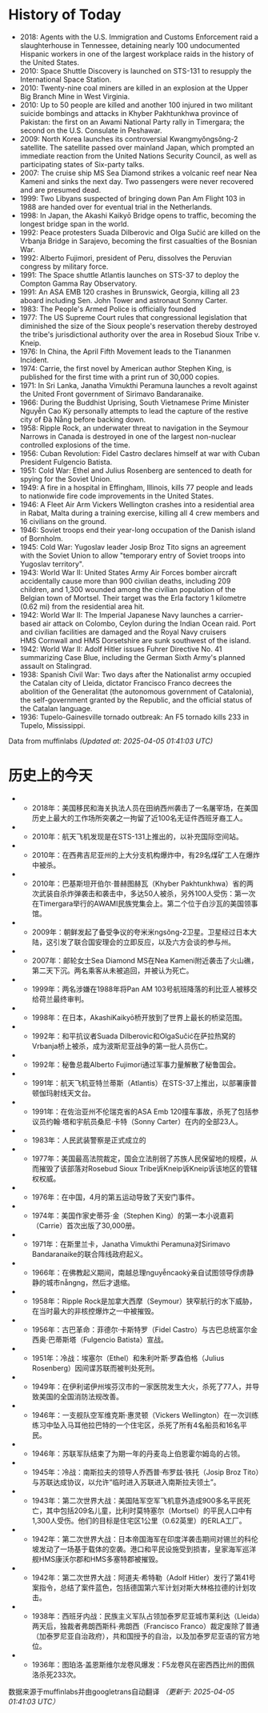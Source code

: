 # History of Today 

- 2018: Agents with the U.S. Immigration and Customs Enforcement raid a slaughterhouse in Tennessee, detaining nearly 100 undocumented Hispanic workers in one of the largest workplace raids in the history of the United States.
- 2010: Space Shuttle Discovery is launched on STS-131 to resupply the International Space Station.
- 2010: Twenty-nine coal miners are killed in an explosion at the Upper Big Branch Mine in West Virginia.
- 2010: Up to 50 people are killed and another 100 injured in two militant suicide bombings and attacks in Khyber Pakhtunkhwa province of Pakistan: the first on an Awami National Party rally in Timergara; the second on the U.S. Consulate in Peshawar.
- 2009: North Korea launches its controversial Kwangmyŏngsŏng-2 satellite. The satellite passed over mainland Japan, which prompted an immediate reaction from the United Nations Security Council, as well as participating states of Six-party talks.
- 2007: The cruise ship MS Sea Diamond strikes a volcanic reef near Nea Kameni and sinks the next day.  Two passengers were never recovered and are presumed dead.
- 1999: Two Libyans suspected of bringing down Pan Am Flight 103 in 1988 are handed over for eventual trial in the Netherlands.
- 1998: In Japan, the Akashi Kaikyō Bridge opens to traffic, becoming the longest bridge span in the world.
- 1992: Peace protesters Suada Dilberovic and Olga Sučić are killed on the Vrbanja Bridge in Sarajevo, becoming the first casualties of the Bosnian War.
- 1992: Alberto Fujimori, president of Peru, dissolves the Peruvian congress by military force.
- 1991: The Space shuttle Atlantis launches on STS-37 to deploy the Compton Gamma Ray Observatory.
- 1991: An ASA EMB 120 crashes in Brunswick, Georgia, killing all 23 aboard including Sen. John Tower and astronaut Sonny Carter.
- 1983: The People's Armed Police is officially founded
- 1977: The US Supreme Court rules that congressional legislation that diminished the size of the Sioux people's reservation thereby destroyed the tribe's jurisdictional authority over the area in Rosebud Sioux Tribe v. Kneip.
- 1976: In China, the April Fifth Movement leads to the Tiananmen Incident.
- 1974: Carrie, the first novel by American author Stephen King, is published for the first time with a print run of 30,000 copies.
- 1971: In Sri Lanka, Janatha Vimukthi Peramuna launches a revolt against the United Front government of Sirimavo Bandaranaike.
- 1966: During the Buddhist Uprising, South Vietnamese Prime Minister Nguyễn Cao Kỳ personally attempts to lead the capture of the restive city of Đà Nẵng before backing down.
- 1958: Ripple Rock, an underwater threat to navigation in the Seymour Narrows in Canada is destroyed in one of the largest non-nuclear controlled explosions of the time.
- 1956: Cuban Revolution: Fidel Castro declares himself at war with Cuban President Fulgencio Batista.
- 1951: Cold War: Ethel and Julius Rosenberg are sentenced to death for spying for the Soviet Union.
- 1949: A fire in a hospital in Effingham, Illinois, kills 77 people and leads to nationwide fire code improvements in the United States.
- 1946: A Fleet Air Arm Vickers Wellington crashes into a residential area in Rabat, Malta during a training exercise, killing all 4 crew members and 16 civilians on the ground.
- 1946: Soviet troops end their year-long occupation of the Danish island of Bornholm.
- 1945: Cold War: Yugoslav leader Josip Broz Tito signs an agreement with the Soviet Union to allow "temporary entry of Soviet troops into Yugoslav territory".
- 1943: World War II: United States Army Air Forces bomber aircraft accidentally cause more than 900 civilian deaths, including 209 children, and 1,300 wounded among the civilian population of the Belgian town of Mortsel. Their target was the Erla factory 1 kilometre (0.62 mi) from the residential area hit.
- 1942: World War II: The Imperial Japanese Navy launches a carrier-based air attack on Colombo, Ceylon during the Indian Ocean raid. Port and civilian facilities are damaged and the Royal Navy cruisers HMS Cornwall and HMS Dorsetshire are sunk southwest of the island.
- 1942: World War II: Adolf Hitler issues Fuhrer Directive No. 41 summarizing Case Blue, including the German Sixth Army's planned assault on Stalingrad.
- 1938: Spanish Civil War: Two days after the Nationalist army occupied the Catalan city of Lleida, dictator Francisco Franco decrees the abolition of the Generalitat (the autonomous government of Catalonia), the self-government granted by the Republic, and the official status of the Catalan language.
- 1936: Tupelo-Gainesville tornado outbreak: An F5 tornado kills 233 in Tupelo, Mississippi.

Data from muffinlabs
*(Updated at: 2025-04-05 01:41:03 UTC)*

# 历史上的今天 

- -  2018年：美国移民和海关执法人员在田纳西州袭击了一名屠宰场，在美国历史上最大的工作场所突袭之一拘留了近100名无证件西班牙裔工人。
- -  2010年：航天飞机发现是在STS-131上推出的，以补充国际空间站。
- -  2010年：在西弗吉尼亚州的上大分支机构爆炸中，有29名煤矿工人在爆炸中被杀。
- -  2010年：巴基斯坦开伯尔·普赫图赫瓦（Khyber Pakhtunkhwa）省的两次武装自杀炸弹袭击和袭击中，多达50人被杀，另外100人受伤：第一次在Timergara举行的AWAMI民族党集会上。第二个位于白沙瓦的美国领事馆。
- -  2009年：朝鲜发起了备受争议的夸米米ngsŏng-2卫星。卫星经过日本大陆，这引发了联合国安理会的立即反应，以及六方会谈的参与州。
- -  2007年：邮轮女士Sea Diamond MS在Nea Kameni附近袭击了火山礁，第二天下沉。两名乘客从未被追回，并被认为死亡。
- -  1999年：两名涉嫌在1988年将Pan AM 103号航班降落的利比亚人被移交给荷兰最终审判。
- -  1998年：在日本，AkashiKaikyō桥开放到了世界上最长的桥梁范围。
- -  1992年：和平抗议者Suada Dilberovic和OlgaSučić在萨拉热窝的Vrbanja桥上被杀，成为波斯尼亚战争的第一批人员伤亡。
- -  1992年：秘鲁总裁Alberto Fujimori通过军事力量解散了秘鲁国会。
- -  1991年：航天飞机亚特兰蒂斯（Atlantis）在STS-37上推出，以部署康普顿伽玛射线天文台。
- -  1991年：在佐治亚州不伦瑞克省的ASA Emb 120撞车事故，杀死了包括参议员约翰·塔和宇航员桑尼·卡特（Sonny Carter）在内的全部23人。
- -  1983年：人民武装警察是正式成立的
- -  1977年：美国最高法院裁定，国会立法削弱了苏族人民保留地的规模，从而摧毁了该部落对Rosebud Sioux Tribe诉Kneip诉Kneip诉该地区的管辖权权威。
- -  1976年：在中国，4月的第五运动导致了天安门事件。
- -  1974年：美国作家史蒂芬·金（Stephen King）的第一本小说嘉莉（Carrie）首次出版了30,000册。
- -  1971年：在斯里兰卡，Janatha Vimukthi Peramuna对Sirimavo Bandaranaike的联合阵线政府起义。
- -  1966年：在佛教起义期间，南越总理nguyễncaokỳ亲自试图领导俘虏静静的城市nẵngng，然后才退缩。
- -  1958年：Ripple Rock是加拿大西摩（Seymour）狭窄航行的水下威胁，在当时最大的非核控爆炸之一中被摧毁。
- -  1956年：古巴革命：菲德尔·卡斯特罗（Fidel Castro）与古巴总统富尔金西奥·巴蒂斯塔（Fulgencio Batista）宣战。
- -  1951年：冷战：埃塞尔（Ethel）和朱利叶斯·罗森伯格（Julius Rosenberg）因间谍苏联而被判处死刑。
- -  1949年：在伊利诺伊州埃芬汉市的一家医院发生大火，杀死了77人，并导致美国的全国消防法规改善。
- -  1946年：一支舰队空军维克斯·惠灵顿（Vickers Wellington）在一次训练练习中坠入马耳他拉巴特的一个住宅区，杀死了所有4名船员和16名平民。
- -  1946年：苏联军队结束了为期一年的丹麦岛上伯恩霍尔姆岛的占领。
- -  1945年：冷战：南斯拉夫的领导人乔西普·布罗兹·铁托（Josip Broz Tito）与苏联达成协议，以允许“临时进入苏联进入南斯拉夫领土”。
- -  1943年：第二次世界大战：美国陆军空军飞机意外造成900多名平民死亡，其中包括209名儿童，比利时莫特塞尔（Mortsel）的平民人口中有1,300人受伤。他们的目标是住宅区1公里（0.62英里）的ERLA工厂。
- -  1942年：第二次世界大战：日本帝国海军在印度洋袭击期间对锡兰的科伦坡发动了一场基于载体的空袭。港口和平民设施受到损害，皇家海军巡洋舰HMS康沃尔郡和HMS多塞特郡被摧毁。
- -  1942年：第二次世界大战：阿道夫·希特勒（Adolf Hitler）发行了第41号案指令，总结了案件蓝色，包括德国第六军计划对斯大林格拉德的计划攻击。
- -  1938年：西班牙内战：民族主义军队占领加泰罗尼亚城市莱利达（Lleida）两天后，独裁者弗朗西斯科·弗朗西（Francisco Franco）裁定废除了普通（加泰罗尼亚自治政府），共和国授予的自治，以及加泰罗尼亚语的官方地位。
- -  1936年：图珀洛·盖恩斯维尔龙卷风爆发：F5龙卷风在密西西比州的图佩洛杀死233次。

数据来源于muffinlabs并由googletrans自动翻译
*（更新于: 2025-04-05 01:41:03 UTC）*